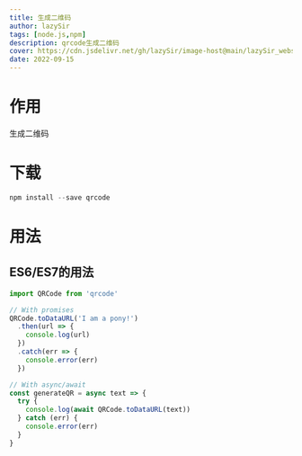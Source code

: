 ```yaml
---
title: 生成二维码
author: lazySir
tags: [node.js,npm]
description: qrcode生成二维码
cover: https://cdn.jsdelivr.net/gh/lazySir/image-host@main/lazySir_website/blog/node.js/cover.png
date: 2022-09-15
---
```


# 作用

生成二维码

# 下载

```JavaScript
npm install --save qrcode
```

# 用法

## ES6/ES7的用法

```JavaScript
import QRCode from 'qrcode'

// With promises
QRCode.toDataURL('I am a pony!')
  .then(url => {
    console.log(url)
  })
  .catch(err => {
    console.error(err)
  })

// With async/await
const generateQR = async text => {
  try {
    console.log(await QRCode.toDataURL(text))
  } catch (err) {
    console.error(err)
  }
}
```